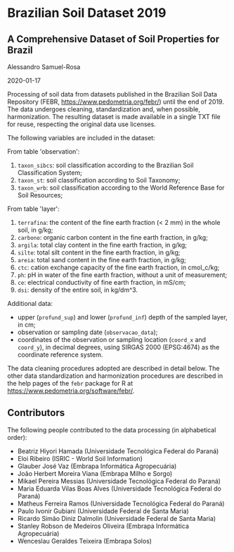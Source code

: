 # Brazilian Soil Dataset 2019

## A Comprehensive Dataset of Soil Properties for Brazil

Alessandro Samuel-Rosa

2020-01-17

Processing of soil data from datasets published in the Brazilian Soil Data Repository
(FEBR, https://www.pedometria.org/febr/) until the end of 2019. The data undergoes cleaning,
standardization and, when possible, harmonization. The resulting dataset is made available in a
single TXT file for reuse, respecting the original data use licenses.

The following variables are included in the dataset:

From table 'observation':

1. `taxon_sibcs`: soil classification according to the Brazilian Soil Classification System;
2. `taxon_st`: soil classification according to Soil Taxonomy;
3. `taxon_wrb`: soil classification according to the World Reference Base for Soil Resources;

From table 'layer':

1. `terrafina`: the content of the fine earth fraction (< 2 mm) in the whole soil, in g/kg;
2. `carbono`: organic carbon content in the fine earth fraction, in g/kg;
3. `argila`: total clay content in the fine earth fraction, in g/kg;
4. `silte`: total silt content in the fine earth fraction, in g/kg;
5. `areia`: total sand content in the fine earth fraction, in g/kg;
6. `ctc`: cation exchange capacity of the fine earth fraction, in cmol_c/kg;
7. `ph`: pH in water of the fine earth fraction, without a unit of measurement;
8. `ce`: electrical conductivity of fine earth fraction, in mS/cm;
9. `dsi`: density of the entire soil, in kg/dm^3.

Additional data:

- upper (`profund_sup`) and lower (`profund_inf`) depth of the sampled layer, in cm;
- observation or sampling date (`observacao_data`);
- coordinates of the observation or sampling location (`coord_x` and `coord_y`), in decimal degrees,
using SIRGAS 2000 (EPSG:4674) as the coordinate reference system.

The data cleaning procedures adopted are described in detail below. The other data standardization
and harmonization procedures are described in the help pages of the `febr` package for R at
https://www.pedometria.org/software/febr/.

## Contributors

The following people contributed to the data processing (in alphabetical order):

- Beatriz Hiyori Hamada (Universidade Tecnológica Federal do Paraná)
- Eloi Ribeiro (ISRIC - World Soil Information)
- Glauber José Vaz (Embrapa Informática Agropecuária)
- João Herbert Moreira Viana (Embrapa Milho e Sorgo)
- Mikael Pereira Messias (Universidade Tecnológica Federal do Paraná)
- Maria Eduarda Vilas Boas Alves (Universidade Tecnológica Federal do Paraná)
- Matheus Ferreira Ramos (Universidade Tecnológica Federal do Paraná)
- Paulo Ivonir Gubiani (Universidade Federal de Santa Maria)
- Ricardo Simão Diniz Dalmolin (Universidade Federal de Santa Maria)
- Stanley Robson de Medeiros Oliveira (Embrapa Informática Agropecuária)
- Wenceslau Geraldes Teixeira (Embrapa Solos)
